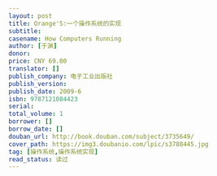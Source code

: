 ```yaml
---
layout: post
title: Orange'S:一个操作系统的实现
subtitle: 
casename: How Computers Running
author: [于渊]
donor: 
price: CNY 69.00
translator: []
publish_company: 电子工业出版社
publish_version: 
publish_date: 2009-6
isbn: 9787121084423
serial: 
total_volume: 1
borrower: []
borrow_date: []
douban_url: http://book.douban.com/subject/3735649/
cover_path: https://img3.doubanio.com/lpic/s3788445.jpg
tag: [操作系统,操作系统实现]
read_status: 读过
---
```

